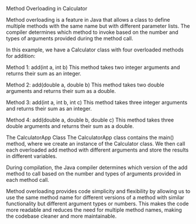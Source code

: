 Method Overloading in Calculator

Method overloading is a feature in Java that allows a class to define multiple methods with the same name but with different parameter lists. The compiler determines which method to invoke based on the number and types of arguments provided during the method call.

In this example, we have a Calculator class with four overloaded methods for addition:

Method 1: add(int a, int b)
This method takes two integer arguments and returns their sum as an integer.

Method 2: add(double a, double b)
This method takes two double arguments and returns their sum as a double.

Method 3: add(int a, int b, int c)
This method takes three integer arguments and returns their sum as an integer.

Method 4: add(double a, double b, double c)
This method takes three double arguments and returns their sum as a double.

The CalculatorApp Class
The CalculatorApp class contains the main() method, where we create an instance of the Calculator class. We then call each overloaded add method with different arguments and store the results in different variables.

During compilation, the Java compiler determines which version of the add method to call based on the number and types of arguments provided in each method call.

Method overloading provides code simplicity and flexibility by allowing us to use the same method name for different versions of a method with similar functionality but different argument types or numbers. This makes the code more readable and reduces the need for multiple method names, making the codebase cleaner and more maintainable.